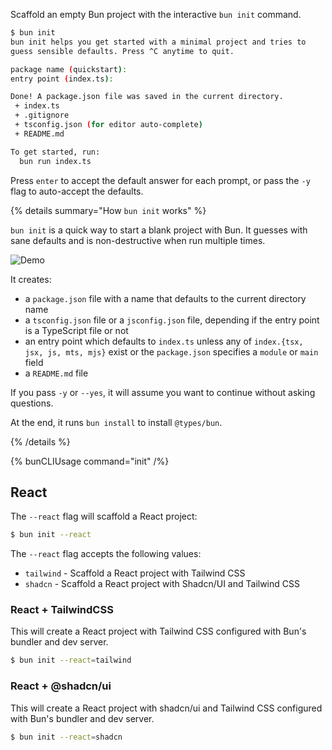 Scaffold an empty Bun project with the interactive `bun init` command.

```bash
$ bun init
bun init helps you get started with a minimal project and tries to
guess sensible defaults. Press ^C anytime to quit.

package name (quickstart):
entry point (index.ts):

Done! A package.json file was saved in the current directory.
 + index.ts
 + .gitignore
 + tsconfig.json (for editor auto-complete)
 + README.md

To get started, run:
  bun run index.ts
```

Press `enter` to accept the default answer for each prompt, or pass the `-y` flag to auto-accept the defaults.

{% details summary="How `bun init` works" %}

`bun init` is a quick way to start a blank project with Bun. It guesses with sane defaults and is non-destructive when run multiple times.

![Demo](https://user-images.githubusercontent.com/709451/183006613-271960a3-ff22-4f7c-83f5-5e18f684c836.gif)

It creates:

- a `package.json` file with a name that defaults to the current directory name
- a `tsconfig.json` file or a `jsconfig.json` file, depending if the entry point is a TypeScript file or not
- an entry point which defaults to `index.ts` unless any of `index.{tsx, jsx, js, mts, mjs}` exist or the `package.json` specifies a `module` or `main` field
- a `README.md` file

If you pass `-y` or `--yes`, it will assume you want to continue without asking questions.

At the end, it runs `bun install` to install `@types/bun`.

{% /details %}

{% bunCLIUsage command="init" /%}

## React

The `--react` flag will scaffold a React project:

```bash
$ bun init --react
```

The `--react` flag accepts the following values:

- `tailwind` - Scaffold a React project with Tailwind CSS
- `shadcn` - Scaffold a React project with Shadcn/UI and Tailwind CSS

### React + TailwindCSS

This will create a React project with Tailwind CSS configured with Bun's bundler and dev server.

```bash
$ bun init --react=tailwind
```

### React + @shadcn/ui

This will create a React project with shadcn/ui and Tailwind CSS configured with Bun's bundler and dev server.

```bash
$ bun init --react=shadcn
```
